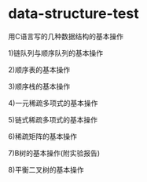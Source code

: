 # data-structure-test
用C语言写的几种数据结构的基本操作

1)链队列与顺序队列的基本操作

2)顺序表的基本操作

3)顺序栈的基本操作

4)一元稀疏多项式的基本操作

5)链式稀疏多项式的基本操作

6)稀疏矩阵的基本操作

7)B树的基本操作(附实验报告)

8)平衡二叉树的基本操作